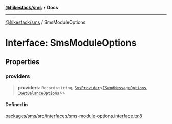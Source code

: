 [**@hikestack/sms**](/official/reference/sms/index.md) • **Docs**

***

[@hikestack/sms](/official/reference/sms/globals.md) / SmsModuleOptions

# Interface: SmsModuleOptions

## Properties

### providers

> **providers**: `Record`\<`string`, [`SmsProvider`](/official/reference/sms/interfaces/SmsProvider.md)\<[`ISendMessageOptions`](/official/reference/sms/type-aliases/ISendMessageOptions.md), [`IGetBalanceOptions`](/official/reference/sms/type-aliases/IGetBalanceOptions.md)\>\>

#### Defined in

[packages/sms/src/interfaces/sms-module-options.interface.ts:8](https://github.com/hikestack/hike/blob/c92ba77258ca8fade42047e4fbc66f1760864ed9/packages/sms/src/interfaces/sms-module-options.interface.ts#L8)
